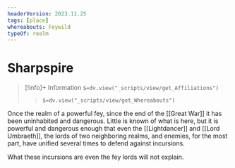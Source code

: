 ```yaml
---
headerVersion: 2023.11.25
tags: [place]
whereabouts: Feywild
typeOf: realm
---
```

# Sharpspire
>[!info]+ Information
> `$=dv.view("_scripts/view/get_Affiliations")`
>> `$=dv.view("_scripts/view/get_Whereabouts")`

Once the realm of a powerful fey, since the end of the [[Great War]] it has been uninhabited and dangerous. Little is known of what is here, but it is powerful and dangerous enough that even the [[Lightdancer]] and [[Lord Umbraeth]], the lords of two neighboring realms, and enemies, for the most part, have unified several times to defend against incursions.

What these incursions are even the fey lords will not explain.